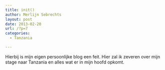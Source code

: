 ```yaml
---
title: init()
author: Merlijn Sebrechts
layout: post
date: 2013-02-20
url: /?p=7
categories:
  - Tanzania

---
```

Hierbij is mijn eigen persoonlijke blog een feit. Hier zal ik zeveren over mijn stage naar Tanzania en alles wat er in mijn hoofd opkomt.